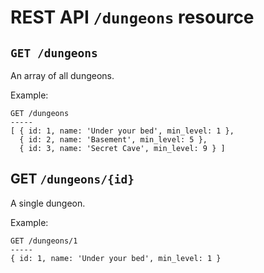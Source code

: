 # REST API `/dungeons` resource

## `GET /dungeons`

An array of all dungeons.

Example:

    GET /dungeons
    -----
    [ { id: 1, name: 'Under your bed', min_level: 1 },
      { id: 2, name: 'Basement', min_level: 5 },
      { id: 3, name: 'Secret Cave', min_level: 9 } ]

## GET `/dungeons/{id}`

A single dungeon.

Example:

    GET /dungeons/1
    ----- 
    { id: 1, name: 'Under your bed', min_level: 1 }
